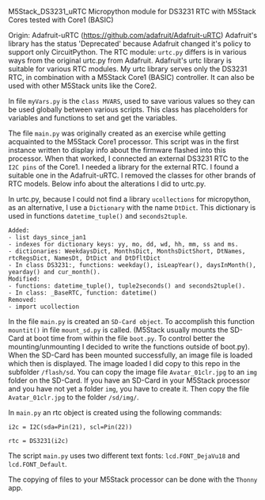 M5Stack_DS3231_uRTC
 Micropython module for DS3231 RTC with M5Stack Cores
 tested with Core1 (BASIC)

 Origin: Adafruit-uRTC (https://github.com/adafruit/Adafruit-uRTC)
 Adafruit's library has the status 'Deprecated' because Adafruit changed it's policy to support only CircuitPython.
 The RTC module: ```urtc.py``` differs is in various ways from the original urtc.py from Adafruit.
 Adafruit's urtc library is suitable for various RTC modules. My urtc library serves only the DS3231 RTC,
 in combination with a M5Stack Core1 (BASIC) controller. It can also be used with other M5Stack units like the Core2.

 In file ```myVars.py``` is the ```class MVARS```, used to save various values so they can be used 
 globally between various scripts. This class has placeholders for variables and functions to set and get the variables.

 The file ```main.py``` was originally created as an exercise while getting acquainted to the M5Stack Core1 processor.
 This script was in the first instance written to display info about the firmware flashed into this processor. When that worked,
 I connected an external DS3231 RTC to the ```I2C pins``` of the Core1. I needed a library for the external RTC. I found a suitable one in the
 Adafruit-uRTC. I removed the classes for other brands of RTC models. Below info about the alterations I did to urtc.py.


In urtc.py, because I could not find a library ```ucollections``` for micropython,
as an alternative, I use a ```Dictionary``` with the name ```DtDict```. This dictionary is used in functions ```datetime_tuple()``` and
```seconds2tuple```.

```
Added:
- list days_since_jan1
- indexes for dictionary keys: yy, mo, dd, wd, hh, mm, ss and ms.
- dictionaries: WeekdaysDict, MonthsDict, MonthsDictShort, DtNames, rtcRegsDict, NamesDt, DtDict and DtDfltDict
- In class DS3231:, functions: weekday(), isLeapYear(), daysInMonth(), yearday() and cur_month().
Modified:
- functions: datetime_tuple(), tuple2seconds() and seconds2tuple().
- In class: _BaseRTC, function: datetime()
Removed:
- import ucollection
```
In the file ```main.py``` is created an ```SD-Card object```. To accomplish this function ```mountit()``` in file ```mount_sd.py``` is called.
(M5Stack usually mounts the SD-Card at boot time from within the file ```boot.py```. To control better the mounting/unmounting I decided to write the functions outside of boot.py). When the SD-Card has been mounted successfully, an image file is loaded which then is displayed.
The image loaded I did copy to this repo in the subfolder ```/flash/sd```.
You can copy the image file ```Avatar_01clr.jpg``` to an ```img``` folder on the SD-Card. If you have an SD-Card in your M5Stack processor
and you have not yet a folder ```img```, you have to create it. Then copy the file ```Avatar_01clr.jpg``` to the folder ```/sd/img/```.

In ```main.py``` an rtc object is created using the following commands:
```
i2c = I2C(sda=Pin(21), scl=Pin(22))

rtc = DS3231(i2c)
```

The script ```main.py``` uses two different text fonts:
    ```lcd.FONT_DejaVu18```  and ```lcd.FONT_Default```.

The copying of files to your M5Stack processor can be done with the ```Thonny``` app.

